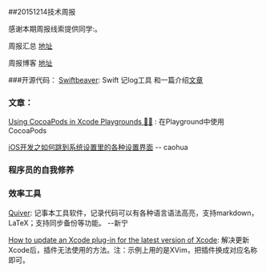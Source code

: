 ##20151214技术周报

感谢本期周报线索提供同学:。

周报汇总 [地址](https://github.com/BaiduHiDeviOS/iOS-Tech-Weekly)

周报博客 [地址](http://baiduhidevios.github.io/)


###开源代码：
[Swiftbeaver](https://github.com/skreutzberger/SwiftyBeaver): Swift 记log工具 和一篇介绍[文章](https://littlebitesofcocoa.com/142-colorful-logging-with-swiftybeaver)

### 文章：
[Using CocoaPods in Xcode Playgrounds 🍩🎪](https://littlebitesofcocoa.com/138-using-cocoapods-in-xcode-playgrounds)
: 在Playground中使用CocoaPods

[iOS开发之如何跳到系统设置里的各种设置界面](http://mp.weixin.qq.com/s?__biz=MjM5OTM0MzIwMQ==&mid=401517056&idx=5&sn=ad89f960098b485035006eef656efe16&scene=0#wechat_redirect) -- caohua

### 程序员的自我修养


### 效率工具

[Quiver](http://happenapps.com/#quiver): 记事本工具软件，记录代码可以有各种语言语法高亮，支持markdown， LaTeX；支持同步备份等功能。 --新宁

[How to update an Xcode plug-in for the latest version of Xcode](http://www.mokacoding.com/blog/xcode-plugins-update/): 解决更新Xcode后，插件无法使用的方法。注：示例上用的是XVim，把插件换成对应名称即可。
